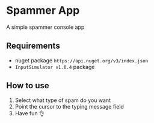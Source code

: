 # Spammer App
A simple spammer console app 

## Requirements
- nuget package `https://api.nuget.org/v3/index.json`
- `InputSimulator v1.0.4` package 

## How to use
1. Select what type of spam do you want
2. Point the cursor to the typing message field
3. Have fun 👌
